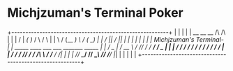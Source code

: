 # Michjzuman's Terminal Poker

+--------------------------------------------------------+
|                                                        |
|                                                        |
|     __  __         __           /\           /\        |
|    |  \/  |      _(  )_        /  \         /  \       |
|     \    /      (__  __)       \  /        (_  _)      |
|       \/           ||           \/           ||        |
|                                                        |
|                                                        |
|                                                        |
|                 Michjzuman's Terminal-                 |
|        _____    ____     ___ ___    _______  _____     |
|       /  _  | /  __  \  /  //  /   /  ____/ /  _  |    |
|      /   __/ /  / /  / /     /    /  /__   /     /     |
|     /  /    /  /_/  / /  /\  \   /  /___  /  /| |      |
|    /__/     \______/ /__/  \__\ /______/ /__/ |_|      |
|                                                        |
|                                                        |
+--------------------------------------------------------+